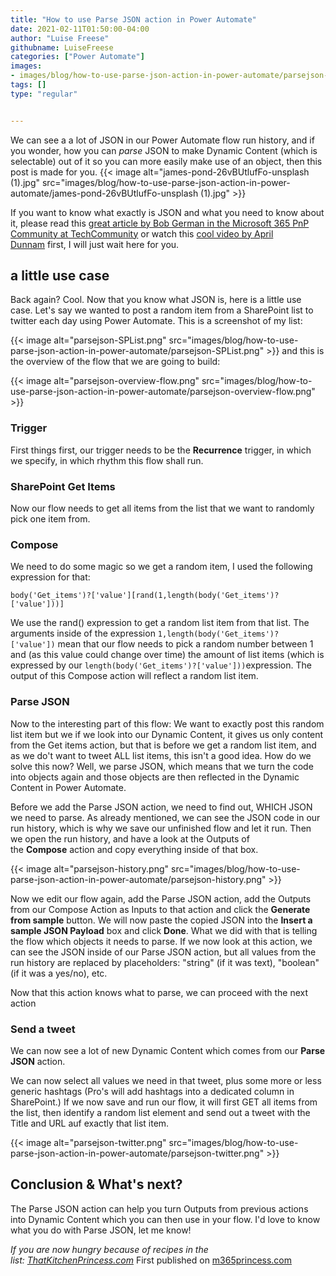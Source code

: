 ```yaml
---
title: "How to use Parse JSON action in Power Automate"
date: 2021-02-11T01:50:00-04:00
author: "Luise Freese"
githubname: LuiseFreese
categories: ["Power Automate"]
images:
- images/blog/how-to-use-parse-json-action-in-power-automate/parsejson-SPList.png
tags: []
type: "regular"


---
```


We can see a a lot of JSON in our Power Automate flow run history, and
if you wonder, how you can *parse* JSON to make Dynamic Content (which
is selectable) out of it so you can more easily make use of an object,
then this post is made for you.
{{< image alt="james-pond-26vBUtlufFo-unsplash (1).jpg" src="images/blog/how-to-use-parse-json-action-in-power-automate/james-pond-26vBUtlufFo-unsplash (1).jpg" >}}

If you want to know what exactly is JSON and what you need to know about
it, please read this [great article by Bob German in the Microsoft 365
PnP Community at
TechCommunity](https://techcommunity.microsoft.com/t5/microsoft-365-pnp-blog/introduction-to-json/ba-p/2049369 "Introduction to JSON") or
watch this [cool video by April
Dunnam](https://www.sharepointsiren.com/2021/02/json-intro-for-microsoft-365-people/ "JSON Intro for Microsoft 365 People") first,
I will just wait here for you.

## a little use case 

Back again? Cool. Now that you know what JSON is, here is a little use
case. Let's say we wanted to post a random item from a SharePoint list
to twitter each day using Power Automate. This is a screenshot of my
list:

{{< image alt="parsejson-SPList.png" src="images/blog/how-to-use-parse-json-action-in-power-automate/parsejson-SPList.png" >}}
and this is the overview of the flow that we are going to build:


{{< image alt="parsejson-overview-flow.png" src="images/blog/how-to-use-parse-json-action-in-power-automate/parsejson-overview-flow.png" >}}

### Trigger 

First things first, our trigger needs to be the **Recurrence** trigger,
in which we specify, in which rhythm this flow shall run.

### SharePoint Get Items 

Now our flow needs to get all items from the list that we want to
randomly pick one item from.

### Compose 

We need to do some magic so we get a random item, I used the following
expression for that:


`body('Get_items')?['value'][rand(1,length(body('Get_items')?['value']))]`

We use the rand() expression to get a random list item from that list.
The arguments inside of the
expression `1,length(body('Get_items')?['value'])` mean that our flow
needs to pick a random number between 1 and (as this value could change
over time) the amount of list items (which is expressed by
our `length(body('Get_items')?['value']))`expression. The output of this
Compose action will reflect a random list item.

### Parse JSON 

Now to the interesting part of this flow: We want to exactly post this
random list item but we if we look into our Dynamic Content, it gives us
only content from the Get items action, but that is before we get a
random list item, and as we do't want to tweet ALL list items, this
isn't a good idea. How do we solve this now? Well, we parse JSON, which
means that we turn the code into objects again and those objects are
then reflected in the Dynamic Content in Power Automate.

Before we add the Parse JSON action, we need to find out, WHICH JSON we
need to parse. As already mentioned, we can see the JSON code in our run
history, which is why we save our unfinished flow and let it run. Then
we open the run history, and have a look at the Outputs of
the **Compose** action and copy everything inside of that box.


{{< image alt="parsejson-history.png" src="images/blog/how-to-use-parse-json-action-in-power-automate/parsejson-history.png" >}}

Now we edit our flow again, add the Parse JSON action, add the Outputs
from our Compose Action as Inputs to that action and click
the **Generate from sample** button. We will now paste the copied JSON
into the **Insert a sample JSON Payload** box and click **Done**. What
we did with that is telling the flow which objects it needs to parse. If
we now look at this action, we can see the JSON inside of our Parse JSON
action, but all values from the run history are replaced by
placeholders: "string" (if it was text), "boolean" (if it was a
yes/no), etc.


Now that this action knows what to parse, we can proceed with the next
action

### Send a tweet 

We can now see a lot of new Dynamic Content which comes from our **Parse
JSON** action.

We can now select all values we need in that tweet, plus some more or
less generic hashtags (Pro's will add hashtags into a dedicated column
in SharePoint.) If we now save and run our flow, it will first GET all
items from the list, then identify a random list element and send out a
tweet with the Title and URL auf exactly that list item.


{{< image alt="parsejson-twitter.png" src="images/blog/how-to-use-parse-json-action-in-power-automate/parsejson-twitter.png" >}}

## Conclusion & What's next? 

The Parse JSON action can help you turn Outputs from previous actions
into Dynamic Content which you can then use in your flow. I'd love to
know what you do with Parse JSON, let me know!

*If you are now hungry because of recipes in the
list: [ThatKitchenPrincess.com](https://thatkitchenprincess.com/ "my food blog 😋")*
First published on
[m365princess.com](https://www.m365princess.com "M365Princess.com")
